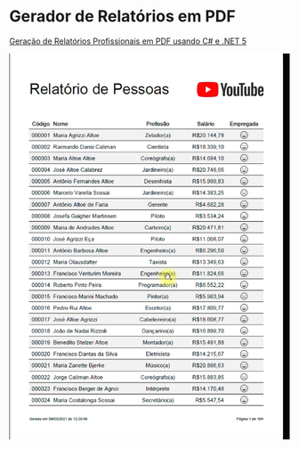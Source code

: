 # Gerador de Relatórios em PDF

[Geração de Relatórios Profissionais em PDF usando C# e .NET 5](https://www.youtube.com/watch?v=Gm2pJfCJyUw&list=PL0YuSuacUEWvzxwhyrTDYpAzM6JastIJN)

<img src="./example.png">
